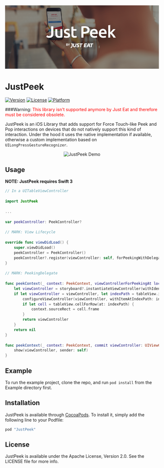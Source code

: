<p align="center"><img src="just_peek_banner.png?raw=true" alt="JustPeek Banner" /></p>

# JustPeek

[![Version](https://img.shields.io/cocoapods/v/JustPeek.svg?style=flat)](http://cocoapods.org/pods/JustPeek)
[![License](https://img.shields.io/cocoapods/l/JustPeek.svg?style=flat)](http://cocoapods.org/pods/JustPeek)
[![Platform](https://img.shields.io/cocoapods/p/JustPeek.svg?style=flat)](http://cocoapods.org/pods/JustPeek)

###Warning: <span style="color:red">This library isn't supported anymore by Just Eat and therefore must be considered obsolete.</span>

JustPeek is an iOS Library that adds support for Force Touch-like Peek and Pop interactions on devices that do not natively support this kind of interaction. Under the hood it uses the native implementation if available, otherwise a custom implementation based on `UILongPressGestureRecognizer`.

<p align="center"><img src="https://github.com/justeat/JustPeek/blob/master/just_peek_demo.gif?raw=true" alt="JustPeek Demo"  width="320px" height="568px" /></p>

## Usage

**NOTE: JustPeek requires Swift 3**

```swift
// In a UITableViewController

import JustPeek

...

var peekController: PeekController?

// MARK: View Lifecycle

override func viewDidLoad() {
    super.viewDidLoad()
    peekController = PeekController()
    peekController?.register(viewController: self, forPeekingWithDelegate: self, sourceView: tableView)
}

// MARK: PeekingDelegate

func peekContext(_ context: PeekContext, viewControllerForPeekingAt location: CGPoint) -> UIViewController? {
    let viewController = storyboard?.instantiateViewController(withIdentifier: "ViewController")
    if let viewController = viewController, let indexPath = tableView.indexPathForRow(at: location) {
        configureViewController(viewController, withItemAtIndexPath: indexPath)
        if let cell = tableView.cellForRow(at: indexPath) {
            context.sourceRect = cell.frame
        }
        return viewController
    }
    return nil
}

func peekContext(_ context: PeekContext, commit viewController: UIViewController) {
    show(viewController, sender: self)
}
```

## Example

To run the example project, clone the repo, and run `pod install` from the Example directory first.

## Installation

JustPeek is available through [CocoaPods](http://cocoapods.org).
To install it, simply add the following line to your Podfile:

```ruby
pod "JustPeek"
```

## License

JustPeek is available under the Apache License, Version 2.0. See the LICENSE file for more info.
